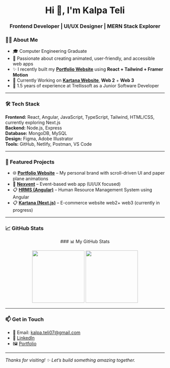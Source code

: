 <h1 align="center">Hi 👋, I'm Kalpa Teli</h1>
<h3 align="center">Frontend Developer | UI/UX Designer | MERN Stack Explorer</h3>

### 👩‍💻 About Me

- 🎓 Computer Engineering Graduate  
- 🧠 Passionate about creating animated, user-friendly, and accessible web apps  
- ✨ I recently built my [**Portfolio Website**](https://kalpateli07.netlify.app/) using **React + Tailwind + Framer Motion**  
- 🌱 Currently Working on [**Kartana Website**](https://github.com/Kalpa07/Kartana), **Web 2** + **Web 3**  
- 💼 1.5 years of experience at Trellissoft as a Junior Software Developer  

---

### 🛠️ Tech Stack

**Frontend:** React, Angular, JavaScript, TypeScript, Tailwind, HTML/CSS, currently exploring Next.js  
**Backend:** Node.js, Express  
**Database:** MongoDB, MySQL  
**Design:** Figma, Adobe Illustrator  
**Tools:** GitHub, Netlify, Postman, VS Code

---

### 📌 Featured Projects

- 🌐 [**Portfolio Website**](https://kalpateli07.netlify.app/) – My personal brand with scroll-driven UI and paper plane animations  
- 💬 [**Nexvent**](https://github.com/Kalpa07/Nexvent) – Event-based web app (UI/UX focused)  
- 📋 [**HRMS (Angular)**](https://github.com/Kalpa07/Angular-Practice) – Human Resource Management System using Angular
- 📋 [**Kartana (Next.js)**](https://github.com/Kalpa07/Kartana) – E-commerce website web2+ web3 (currently in progress)
  
---

### 📈 GitHub Stats

<p align="center">
### 📊 My GitHub Stats


<p align="center">
  <img src="https://github-readme-streak-stats.herokuapp.com/?user=Kalpa07&theme=react" height="165"/>
  <img src="https://github-readme-stats.vercel.app/api/top-langs/?username=Kalpa07&layout=compact&theme=react" height="165" />
</p>

---

### 📫 Get in Touch

- 📧 Email: [kalpa.teli07@gmail.com](mailto:kalpa.teli07@gmail.com)  
- 💼 [LinkedIn](https://www.linkedin.com/in/kalpa-teli-4b3489204/)  
- 🖼️ [Portfolio](https://kalpateli07.netlify.app/)  

---

_Thanks for visiting! ✨ Let’s build something amazing together._

